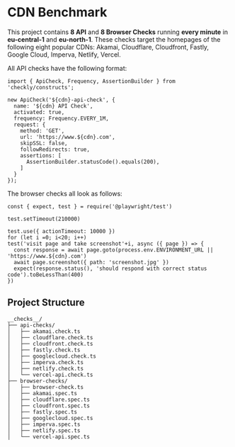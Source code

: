 # CDN Benchmark

This project contains **8 API** and **8 Browser Checks** running **every minute** in **eu-central-1** and **eu-north-1**. 
These checks target the homepages of the following eight popular CDNs: Akamai, Cloudflare, Cloudfront, Fastly, Google Cloud, Imperva, Netlify, Vercel.

All API checks have the following format:

```
import { ApiCheck, Frequency, AssertionBuilder } from 'checkly/constructs';

new ApiCheck('${cdn}-api-check', {
  name: '${cdn} API Check',
  activated: true,
  frequency: Frequency.EVERY_1M, 
  request: {
    method: 'GET',
    url: 'https://www.${cdn}.com',
    skipSSL: false, 
    followRedirects: true, 
    assertions: [
      AssertionBuilder.statusCode().equals(200),
    ]
  }
});
```

The browser checks all look as follows:

```
const { expect, test } = require('@playwright/test')

test.setTimeout(210000)

test.use({ actionTimeout: 10000 })
for (let i =0; i<20; i++)
test('visit page and take screenshot'+i, async ({ page }) => {
  const response = await page.goto(process.env.ENVIRONMENT_URL || 'https://www.${cdn}.com')
  await page.screenshot({ path: 'screenshot.jpg' })
  expect(response.status(), 'should respond with correct status code').toBeLessThan(400)
})
```

## Project Structure

```
__checks__/
├── api-checks/
│   ├── akamai.check.ts
│   ├── cloudflare.check.ts
│   ├── cloudfront.check.ts
│   ├── fastly.check.ts
│   ├── googlecloud.check.ts
│   ├── imperva.check.ts    
│   ├── netlify.check.ts    
│   └── vercel-api.check.ts
├── browser-checks/
│   ├── browser-check.ts
│   ├── akamai.spec.ts
│   ├── cloudflare.spec.ts
│   ├── cloudfront.spec.ts
│   ├── fastly.spec.ts
│   ├── googlecloud.spec.ts
│   ├── imperva.spec.ts    
│   ├── netlify.spec.ts    
│   └── vercel-api.spec.ts
```

